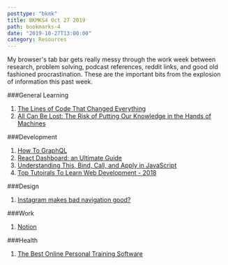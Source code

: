 ```yaml
---
posttype: "bkmk"
title: BKMKS4 Oct 27 2019
path: bookmarks-4
date: "2019-10-27T13:00:00"
category: Resources
---
```

My browser's tab bar gets really messy through the work week between research, problem solving, podcast references, reddit links, and good old fashioned procrastination. These are the important bits from the explosion of information this past week.


###General Learning
1. [The Lines of Code That Changed Everything](https://slate.com/technology/2019/10/consequential-computer-code-software-history.html)
1. [All Can Be Lost: The Risk of Putting Our Knowledge in the Hands of Machines](https://www.theatlantic.com/magazine/archive/2013/11/the-great-forgetting/309516/)

###Development
1. [How To GraphQL](https://www.howtographql.com/)
1. [React Dashboard: an Ultimate Guide](https://react-dashboard.cube.dev/)
1. [Understanding This, Bind, Call, and Apply in JavaScript](https://dev.to/digitalocean/understanding-this-bind-call-and-apply-in-javascript-dla)
1. [Top Tutoirals To Learn Web Development - 2018](https://medium.com/quick-code/top-tutorials-to-learn-web-development-for-beginners-4023595ebaa0)

###Design
1. [Instagram makes bad navigation good?](https://uxdesign.cc/instagram-makes-bad-navigation-good-174285d9e0bd)

###Work
1. [Notion](https://www.notion.so/)


###Health
1. [The Best Online Personal Training Software](https://www.theptdc.com/best-online-personal-training-software)
